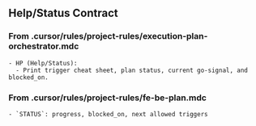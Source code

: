 ## Help/Status Contract

### From .cursor/rules/project-rules/execution-plan-orchestrator.mdc
```
- HP (Help/Status):
  - Print trigger cheat sheet, plan status, current go-signal, and blocked_on.
```

### From .cursor/rules/project-rules/fe-be-plan.mdc
```
- `STATUS`: progress, blocked_on, next allowed triggers
```

